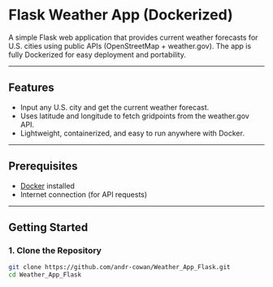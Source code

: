 # Flask Weather App (Dockerized)

A simple Flask web application that provides current weather forecasts for U.S. cities using public APIs (OpenStreetMap + weather.gov). The app is fully Dockerized for easy deployment and portability.

---

## Features
- Input any U.S. city and get the current weather forecast.
- Uses latitude and longitude to fetch gridpoints from the weather.gov API.
- Lightweight, containerized, and easy to run anywhere with Docker.

---

## Prerequisites
- [Docker](https://www.docker.com/get-started) installed
- Internet connection (for API requests)

---

## Getting Started

### 1. Clone the Repository
```bash
git clone https://github.com/andr-cowan/Weather_App_Flask.git
cd Weather_App_Flask
